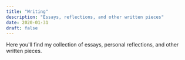 ```yaml
---
title: "Writing"
description: "Essays, reflections, and other written pieces"
date: 2020-01-31
draft: false
---
```


Here you'll find my collection of essays, personal reflections, and other written pieces.